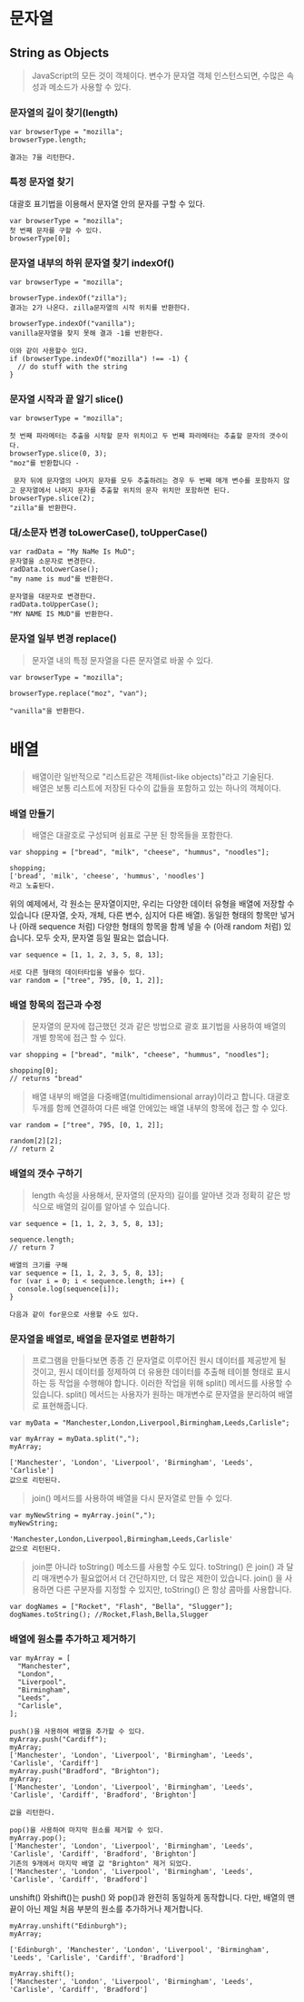 # 문자열

## String as Objects

> JavaScript의 모든 것이 객체이다.
변수가 문자열 객체 인스턴스되면, 수많은 속성과 메소드가 사용할 수 있다.

### 문자열의 길이 찾기(length)
~~~
var browserType = "mozilla";
browserType.length;

결과는 7을 리턴한다.
~~~

### 특정 문자열 찾기 
대괄호 표기법을 이용해서 문자열 안의 문자를 구할 수 있다.
~~~
var browserType = "mozilla";
첫 번째 문자를 구할 수 있다.
browserType[0];
~~~

### 문자열 내부의 하위 문자열 찾기 indexOf()
~~~
var browserType = "mozilla";

browserType.indexOf("zilla");
결과는 2가 나온다. zilla문자열의 시작 위치를 반환한다.

browserType.indexOf("vanilla");
vanilla문자열을 찾지 못해 결과 -1를 반환한다.

이와 같이 사용할수 있다.
if (browserType.indexOf("mozilla") !== -1) {
  // do stuff with the string
}
~~~

### 문자열 시작과 끝 알기 slice()
~~~
var browserType = "mozilla";

첫 번째 파라메터는 추출을 시작할 문자 위치이고 두 번째 파라메터는 추출할 문자의 갯수이다.
browserType.slice(0, 3);
"moz"를 반환합니다 - 

 문자 뒤에 문자열의 나머지 문자를 모두 추출하려는 경우 두 번째 매개 변수를 포함하지 않고 문자열에서 나머지 문자를 추출할 위치의 문자 위치만 포함하면 된다.
browserType.slice(2);
"zilla"를 반환한다.
~~~

### 대/소문자 변경 toLowerCase(), toUpperCase()
~~~
var radData = "My NaMe Is MuD";
문자열을 소문자로 변경한다.
radData.toLowerCase();
"my name is mud"를 반환한다.

문자열을 대문자로 변경한다.
radData.toUpperCase();
"MY NAME IS MUD"를 반환한다.
~~~

### 문자열 일부 변경 replace()
> 문자열 내의 특정 문자열을 다른 문자열로 바꿀 수 있다.
~~~
var browserType = "mozilla";

browserType.replace("moz", "van");

"vanilla"을 반환한다.
~~~

# 배열

> 배열이란 일반적으로 "리스트같은 객체(list-like objects)"라고 기술된다. <br>
> 배열은 보통 리스트에 저장된 다수의 값들을 포함하고 있는 하나의 객체이다.

### 배열 만들기

> 배열은 대괄호로 구성되며 쉼표로 구분 된 항목들을 포함한다.

~~~
var shopping = ["bread", "milk", "cheese", "hummus", "noodles"];

shopping;
['bread', 'milk', 'cheese', 'hummus', 'noodles']
라고 노출된다.
~~~

위의 예제에서, 각 원소는 문자열이지만, 우리는 다양한 데이터 유형을 배열에 저장할 수 있습니다 (문자열, 숫자, 개체, 다른 변수, 심지어 다른 배열). 동일한 형태의 항목만 넣거나 (아래 sequence 처럼) 다양한 형태의 항목을 함께 넣을 수 (아래 random 처럼) 있습니다. 모두 숫자, 문자열 등일 필요는 없습니다.

~~~
var sequence = [1, 1, 2, 3, 5, 8, 13];

서로 다른 형태의 데이터타입을 넣을수 있다.
var random = ["tree", 795, [0, 1, 2]];
~~~

### 배열 항목의 접근과 수정

>  문자열의 문자에 접근했던 것과 같은 방법으로 괄호 표기법을 사용하여 배열의 개별 항목에 접근 할 수 있다.
~~~
var shopping = ["bread", "milk", "cheese", "hummus", "noodles"];

shopping[0];
// returns "bread"
~~~

> 배열 내부의 배열을 다중배열(multidimensional array)이라고 합니다. 대괄호 두개를 함께 연결하여 다른 배열 안에있는 배열 내부의 항목에 접근 할 수 있다.
~~~
var random = ["tree", 795, [0, 1, 2]];

random[2][2];
// return 2
~~~

### 배열의 갯수 구하기
> length 속성을 사용해서, 문자열의 (문자의) 길이를 알아낸 것과 정확히 같은 방식으로 배열의 길이를 알아낼 수 있습니다. 

~~~
var sequence = [1, 1, 2, 3, 5, 8, 13];

sequence.length;
// return 7

배열의 크기를 구해 
var sequence = [1, 1, 2, 3, 5, 8, 13];
for (var i = 0; i < sequence.length; i++) {
  console.log(sequence[i]);
}

다음과 같이 for문으로 사용할 수도 있다.
~~~

### 문자열을 배열로, 배열을 문자열로 변환하기

> 프로그램을 만들다보면 종종 긴 문자열로 이루어진 원시 데이터를 제공받게 될 것이고, 원시 데이터를 정제하여 더 유용한 데이터를 추출해 테이블 형태로 표시하는 등 작업을 수행해야 합니다. 이러한 작업을 위해 split() 메서드를 사용할 수 있습니다. split() 메서드는 사용자가 원하는 매개변수로 문자열을 분리하여 배열로 표현해줍니다.

~~~
var myData = "Manchester,London,Liverpool,Birmingham,Leeds,Carlisle";

var myArray = myData.split(",");
myArray;

['Manchester', 'London', 'Liverpool', 'Birmingham', 'Leeds', 'Carlisle']
값으로 리턴된다.
~~~

> join() 메서드를 사용하여 배열을 다시 문자열로 만들 수 있다.
~~~
var myNewString = myArray.join(",");
myNewString;

'Manchester,London,Liverpool,Birmingham,Leeds,Carlisle'
값으로 리턴된다.
~~~
> join뿐 아니라 toString() 메소드를 사용할 수도 있다.
> toString() 은 join() 과 달리 매개변수가 필요없어서 더 간단하지만, 더 많은 제한이 있습니다. join() 을 사용하면 다른 구분자를 지정할 수 있지만, toString() 은 항상 콤마를 사용합니다. 
~~~
var dogNames = ["Rocket", "Flash", "Bella", "Slugger"];
dogNames.toString(); //Rocket,Flash,Bella,Slugger
~~~

### 배열에 원소를 추가하고 제거하기
~~~
var myArray = [
  "Manchester",
  "London",
  "Liverpool",
  "Birmingham",
  "Leeds",
  "Carlisle",
];
~~~

~~~
push()을 사용하여 배열을 추가할 수 있다.
myArray.push("Cardiff");
myArray;
['Manchester', 'London', 'Liverpool', 'Birmingham', 'Leeds', 'Carlisle', 'Cardiff']
myArray.push("Bradford", "Brighton");
myArray;
['Manchester', 'London', 'Liverpool', 'Birmingham', 'Leeds', 'Carlisle', 'Cardiff', 'Bradford', 'Brighton']

값을 리턴한다.
~~~

~~~
pop()을 사용하여 마지막 원소를 제거할 수 있다.
myArray.pop();
['Manchester', 'London', 'Liverpool', 'Birmingham', 'Leeds', 'Carlisle', 'Cardiff', 'Bradford', 'Brighton']
기존의 9개에서 마지막 배열 값 "Brighton" 제거 되었다.
['Manchester', 'London', 'Liverpool', 'Birmingham', 'Leeds', 'Carlisle', 'Cardiff', 'Bradford']
~~~

unshift() 와shift()는 push() 와 pop()과 완전히 동일하게 동작합니다. 다만, 배열의 맨 끝이 아닌 제일 처음 부분의 원소를 추가하거나 제거합니다.

~~~
myArray.unshift("Edinburgh");
myArray;

['Edinburgh', 'Manchester', 'London', 'Liverpool', 'Birmingham', 'Leeds', 'Carlisle', 'Cardiff', 'Bradford']

myArray.shift();
['Manchester', 'London', 'Liverpool', 'Birmingham', 'Leeds', 'Carlisle', 'Cardiff', 'Bradford']


~~~




